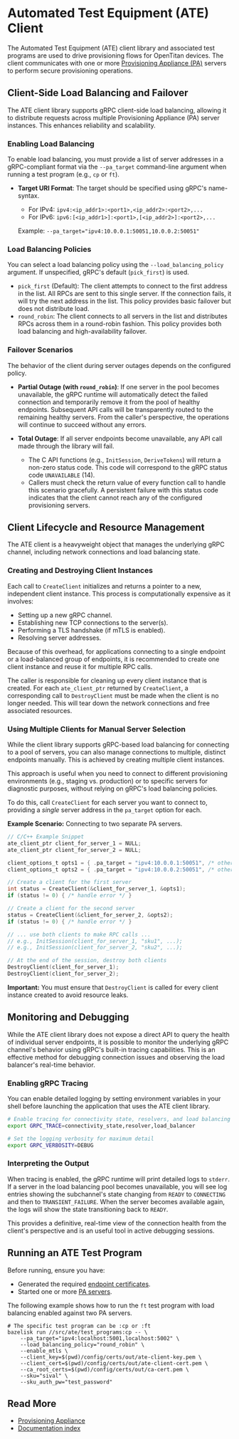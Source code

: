 # Automated Test Equipment (ATE) Client

The Automated Test Equipment (ATE) client library and associated test programs
are used to drive provisioning flows for OpenTitan devices. The client
communicates with one or more
[Provisioning Appliance (PA)](https://github.com/lowRISC/opentitan-provisioning/wiki/pa)
servers to perform secure provisioning operations.

## Client-Side Load Balancing and Failover

The ATE client library supports gRPC client-side load balancing, allowing it
to distribute requests across multiple Provisioning Appliance (PA) server
instances. This enhances reliability and scalability.

### Enabling Load Balancing

To enable load balancing, you must provide a list of server addresses in a
gRPC-compliant format via the `--pa_target` command-line argument when running
a test program (e.g., `cp` or `ft`).

*   **Target URI Format**: The target should be specified using gRPC's
    name-syntax.
    *   For IPv4: `ipv4:<ip_addr1>:<port1>,<ip_addr2>:<port2>,...`
    *   For IPv6: `ipv6:[<ip_addr1>]:<port1>,[<ip_addr2>]:<port2>,...`

    Example: `--pa_target="ipv4:10.0.0.1:50051,10.0.0.2:50051"`

### Load Balancing Policies

You can select a load balancing policy using the `--load_balancing_policy`
argument. If unspecified, gRPC's default (`pick_first`) is used.

*   `pick_first` (Default): The client attempts to connect to the first
    address in the list. All RPCs are sent to this single server. If the
    connection fails, it will try the next address in the list. This policy
    provides basic failover but does not distribute load.
*   `round_robin`: The client connects to all servers in the list and
    distributes RPCs across them in a round-robin fashion. This policy
    provides both load balancing and high-availability failover.

### Failover Scenarios

The behavior of the client during server outages depends on the configured
policy.

*   **Partial Outage (with `round_robin`)**: If one server in the pool becomes
    unavailable, the gRPC runtime will automatically detect the failed
    connection and temporarily remove it from the pool of healthy endpoints.
    Subsequent API calls will be transparently routed to the remaining healthy
    servers. From the caller's perspective, the operations will continue to
    succeed without any errors.

*   **Total Outage**: If all server endpoints become unavailable, any API call
    made through the library will fail.
    *   The C API functions (e.g., `InitSession`, `DeriveTokens`) will return a
        non-zero status code. This code will correspond to the gRPC status
        code `UNAVAILABLE` (14).
    *   Callers must check the return value of every function call to handle
        this scenario gracefully. A persistent failure with this status code
        indicates that the client cannot reach any of the configured
        provisioning servers.

## Client Lifecycle and Resource Management

The ATE client is a heavyweight object that manages the underlying gRPC
channel, including network connections and load balancing state.

### Creating and Destroying Client Instances

Each call to `CreateClient` initializes and returns a pointer to a new,
independent client instance. This process is computationally expensive as it
involves:

-   Setting up a new gRPC channel.
-   Establishing new TCP connections to the server(s).
-   Performing a TLS handshake (if mTLS is enabled).
-   Resolving server addresses.

Because of this overhead, for applications connecting to a single endpoint or a
load-balanced group of endpoints, it is recommended to create one client
instance and reuse it for multiple RPC calls.

The caller is responsible for cleaning up every client instance that is created.
For each `ate_client_ptr` returned by `CreateClient`, a corresponding call to
`DestroyClient` must be made when the client is no longer needed. This will
tear down the network connections and free associated resources.

### Using Multiple Clients for Manual Server Selection

While the client library supports gRPC-based load balancing for connecting to a
pool of servers, you can also manage connections to multiple, distinct
endpoints manually. This is achieved by creating multiple client instances.

This approach is useful when you need to connect to different provisioning
environments (e.g., staging vs. production) or to specific servers for
diagnostic purposes, without relying on gRPC's load balancing policies.

To do this, call `CreateClient` for each server you want to connect to,
providing a *single* server address in the `pa_target` option for each.

**Example Scenario:** Connecting to two separate PA servers.

```c
// C/C++ Example Snippet
ate_client_ptr client_for_server_1 = NULL;
ate_client_ptr client_for_server_2 = NULL;

client_options_t opts1 = { .pa_target = "ipv4:10.0.0.1:50051", /* other options */ };
client_options_t opts2 = { .pa_target = "ipv4:10.0.0.2:50051", /* other options */ };

// Create a client for the first server
int status = CreateClient(&client_for_server_1, &opts1);
if (status != 0) { /* handle error */ }

// Create a client for the second server
status = CreateClient(&client_for_server_2, &opts2);
if (status != 0) { /* handle error */ }

// ... use both clients to make RPC calls ...
// e.g., InitSession(client_for_server_1, "sku1", ...);
// e.g., InitSession(client_for_server_2, "sku2", ...);

// At the end of the session, destroy both clients
DestroyClient(client_for_server_1);
DestroyClient(client_for_server_2);
```

**Important:** You must ensure that `DestroyClient` is called for every client
instance created to avoid resource leaks.

## Monitoring and Debugging

While the ATE client library does not expose a direct API to query the health
of individual server endpoints, it is possible to monitor the underlying gRPC
channel's behavior using gRPC's built-in tracing capabilities. This is an
effective method for debugging connection issues and observing the load
balancer's real-time behavior.

### Enabling gRPC Tracing

You can enable detailed logging by setting environment variables in your shell
before launching the application that uses the ATE client library.

```bash
# Enable tracing for connectivity state, resolvers, and load balancing
export GRPC_TRACE=connectivity_state,resolver,load_balancer

# Set the logging verbosity for maximum detail
export GRPC_VERBOSITY=DEBUG
```

### Interpreting the Output

When tracing is enabled, the gRPC runtime will print detailed logs to `stderr`.
If a server in the load balancing pool becomes unavailable, you will see log
entries showing the subchannel's state changing from `READY` to `CONNECTING`
and then to `TRANSIENT_FAILURE`. When the server becomes available again, the
logs will show the state transitioning back to `READY`.

This provides a definitive, real-time view of the connection health from the
client's perspective and is an useful tool in active debugging sessions.

## Running an ATE Test Program

Before running, ensure you have:
*   Generated the required
    [endpoint certificates](https://github.com/lowRISC/opentitan-provisioning/wiki/auth#endpoint-certificates).
*   Started one or more
    [PA servers](https://github.com/lowRISC/opentitan-provisioning/wiki/pa#start-pa-server).

The following example shows how to run the `ft` test program with load
balancing enabled against two PA servers.

```console
# The specific test program can be :cp or :ft
bazelisk run //src/ate/test_programs:cp -- \
    --pa_target="ipv4:localhost:5001,localhost:5002" \
    --load_balancing_policy="round_robin" \
    --enable_mtls \
    --client_key=$(pwd)/config/certs/out/ate-client-key.pem \
    --client_cert=$(pwd)/config/certs/out/ate-client-cert.pem \
    --ca_root_certs=$(pwd)/config/certs/out/ca-cert.pem \
    --sku="sival" \
    --sku_auth_pw="test_password"
```

## Read More

*   [Provisioning Appliance](https://github.com/lowRISC/opentitan-provisioning/wiki/pa)
*   [Documentation index](https://github.com/lowRISC/opentitan-provisioning/wiki/Home)
